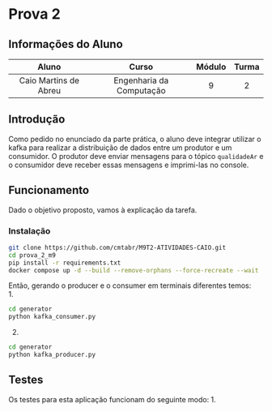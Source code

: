 # Prova 2

## Informações do Aluno  
Aluno | Curso | Módulo | Turma
:---: | :---: | :---: | :---:
Caio Martins de Abreu | Engenharia da Computação | 9 | 2

## Introdução
Como pedido no enunciado da parte prática, o aluno deve integrar utilizar o kafka para realizar a distribuição de dados entre um produtor e um consumidor. O produtor deve enviar mensagens para o tópico `qualidadeAr` e o consumidor deve receber essas mensagens e imprimi-las no console.



## Funcionamento
Dado o objetivo proposto, vamos à explicação da tarefa. 

### Instalação 
```bash 
git clone https://github.com/cmtabr/M9T2-ATIVIDADES-CAIO.git
cd prova_2_m9 
pip install -r requirements.txt
docker compose up -d --build --remove-orphans --force-recreate --wait
```

Então, gerando o producer e o consumer em terminais diferentes temos:  
1. 
```bash 
cd generator 
python kafka_consumer.py 
```
2. 
```bash 
cd generator 
python kafka_producer.py 
```

## Testes
Os testes para esta aplicação funcionam do seguinte modo:
1. 
